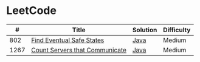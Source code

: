 # LeetCode

| # | Title | Solution | Difficulty |
|---| ----- | -------- | ---------- |
|802|[Find Eventual Safe States](https://leetcode.com/problems/find-eventual-safe-states/)|[Java](./java/medium/802_FindEventualSafeStates/)|Medium|
|1267|[Count Servers that Communicate](https://leetcode.com/problems/count-servers-that-communicate/)|[Java](./java/medium/1267_CountServersThatCommunicate/)|Medium|